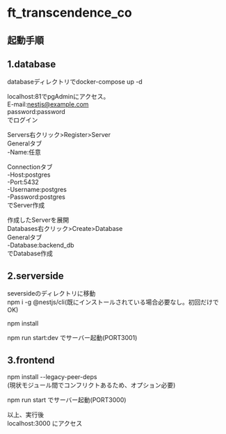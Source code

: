# ft_transcendence_co
  
## 起動手順
## 1.database
databaseディレクトリでdocker-compose up -d  
  
localhost:81でpgAdminにアクセス。  
E-mail:nestjs@example.com  
password:password  
でログイン  
  
Servers右クリック>Register>Server  
Generalタブ  
-Name:任意  

Connectionタブ  
-Host:postgres  
-Port:5432  
-Username:postgres  
-Password:postgres  
でServer作成  

作成したServerを展開  
Databases右クリック>Create>Database  
Generalタブ  
-Database:backend_db  
でDatabase作成  

## 2.serverside  
seversideのディレクトリに移動  
npm i -g @nestjs/cli(既にインストールされている場合必要なし。初回だけでOK)  
 
npm install  
  
npm run start:dev でサーバー起動(PORT3001)  

## 3.frontend  
npm install --legacy-peer-deps  
(現状モジュール間でコンフリクトあるため、オプション必要)  

npm run start でサーバー起動(PORT3000)  
  
以上、実行後  
localhost:3000 にアクセス  

